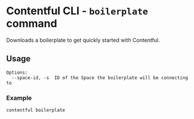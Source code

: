 # Contentful CLI - `boilerplate` command

Downloads a boilerplate to get quickly started with Contentful.


## Usage
```
Options:
  --space-id, -s  ID of the Space the boilerplate will be connecting to
```

### Example

```sh
contentful boilerplate
```
